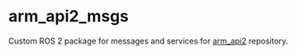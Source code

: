 # arm_api2_msgs

Custom ROS 2 package for messages and services for [arm_api2](https://github.com/CroboticSolutions/arm_api2) repository. 
